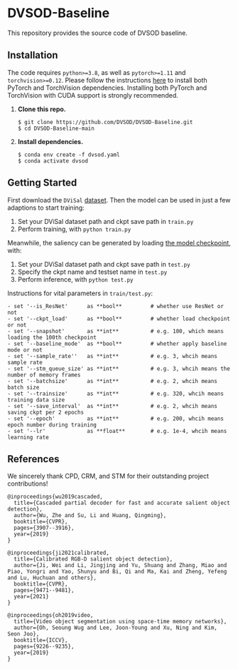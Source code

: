 # DVSOD-Baseline
This repository provides the source code of DVSOD baseline.

## Installation 

The code requires `python>=3.8`, as well as `pytorch>=1.11` and `torchvision>=0.12`. Please follow the instructions [here](https://pytorch.org/get-started/locally/) to install both PyTorch and TorchVision dependencies. Installing both PyTorch and TorchVision with CUDA support is strongly recommended.

1. **Clone this repo.**

   ```shell
   $ git clone https://github.com/DVSOD/DVSOD-Baseline.git
   $ cd DVSOD-Baseline-main
   ```

2. **Install dependencies.**

   ```shell
   $ conda env create -f dvsod.yaml
   $ conda activate dvsod
   ```

## Getting Started

First download the `DViSal` [dataset](https://github.com/DVSOD/DVSOD-DViSal). Then the model can be used in just a few adaptions to start training:

1. Set your DViSal dataset path and ckpt save path in `train.py`
2. Perform training, with ```python train.py```

Meanwhile, the saliency can be generated by loading [the model checkpoint](XXX), with:
1. Set your DViSal dataset path and ckpt save path in `test.py`
2. Specify the ckpt name and testset name in `test.py`
3. Perform inference, with ```python test.py```

Instructions for vital parameters in ```train/test.py```:
```
- set '--is_ResNet'      as **bool**         # whether use ResNet or not
- set '--ckpt_load'      as **bool**         # whether load checkpoint or not
- set '--snapshot'       as **int**          # e.g. 100, which means loading the 100th checkpoint
- set '--baseline_mode'  as **bool**         # whether apply baseline mode or not
- set '--sample_rate''   as **int**          # e.g. 3, whcih means sample rate
- set '--stm_queue_size' as **int**          # e.g. 3, whcih means the number of memory frames
- set '--batchsize'      as **int**          # e.g. 2, whcih means batch size
- set '--trainsize'      as **int**          # e.g. 320, whcih means training data size
- set '--save_interval'  as **int**          # e.g. 2, whcih means saving ckpt per 2 epochs
- set '--epoch'          as **int**          # e.g. 200, whcih means epoch number during training
- set '--lr'             as **float**        # e.g. 1e-4, whcih means learning rate
```

## References

We sincerely thank CPD, CRM, and STM for their outstanding project contributions!

```
@inproceedings{wu2019cascaded,
  title={Cascaded partial decoder for fast and accurate salient object detection},
  author={Wu, Zhe and Su, Li and Huang, Qingming},
  booktitle={CVPR},
  pages={3907--3916},
  year={2019}
}
```
```
@inproceedings{ji2021calibrated,
  title={Calibrated RGB-D salient object detection},
  author={Ji, Wei and Li, Jingjing and Yu, Shuang and Zhang, Miao and Piao, Yongri and Yao, Shunyu and Bi, Qi and Ma, Kai and Zheng, Yefeng and Lu, Huchuan and others},
  booktitle={CVPR},
  pages={9471--9481},
  year={2021}
}
```
```
@inproceedings{oh2019video,
  title={Video object segmentation using space-time memory networks},
  author={Oh, Seoung Wug and Lee, Joon-Young and Xu, Ning and Kim, Seon Joo},
  booktitle={ICCV},
  pages={9226--9235},
  year={2019}
}
```
